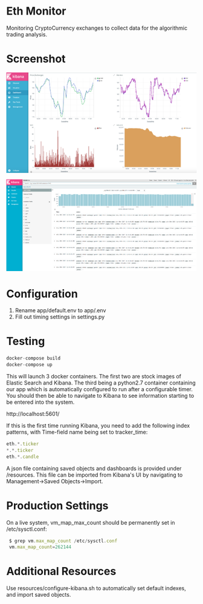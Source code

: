# Eth Monitor
Monitoring CryptoCurrency exchanges to collect data for the algorithmic trading analysis.

# Screenshot

![Dashboard 1](./resources/img/Dashboard.png "Dashboard 1")

![Dashboard 2](./resources/img/Dashboard2.png "Dashboard 2")

# Configuration
1. Rename app/default.env to app/.env
2. Fill out timing settings in settings.py

# Testing
```js
docker-compose build
docker-compose up
```
This will launch 3 docker containers. The first two are stock images of Elastic Search and Kibana. The third being a python2.7 container containing our app which is automatically configured to run after a configurable timer. You should then be able to navigate to Kibana to see information starting to be entered into the system.

http://localhost:5601/


If this is the first time running Kibana, you need to add the following index patterns, with Time-field name being set to tracker_time:
```js
eth.*.ticker
*.*.ticker
eth.*.candle
```

 A json file containing saved objects and dashboards is provided under /resources. This file can be imported from Kibana's UI by navigating to Management->Saved Objects->Import.


# Production Settings
 On a live system, vm_map_max_count should be permanently set in /etc/sysctl.conf:
```js
 $ grep vm.max_map_count /etc/sysctl.conf
 vm.max_map_count=262144
```

# Additional Resources
Use resources/configure-kibana.sh to automatically set default indexes, and import saved objects.
